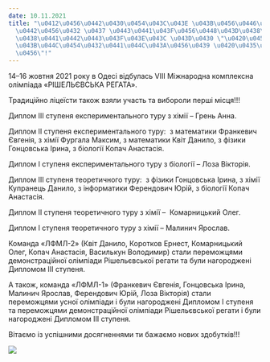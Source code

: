 ```yaml
---
date: 10.11.2021
title: "\u0412\u0456\u0442\u0430\u0454\u043C\u043E \u043B\u0456\u0446\u0435\u0457\u0441\
  \u0442\u0456\u0432 \u0437 \u0443\u0441\u043F\u0456\u0448\u043D\u0438\u043C \u0432\
  \u0438\u0441\u0442\u0443\u043F\u043E\u043C \u043D\u0430 \"\u0420\u0456\u0448\u0435\
  \u043B\u044C\u0454\u0432\u0441\u044C\u043A\u0456\u0439 \u0420\u0435\u0433\u0430\u0442\
  \u0456\"!"
---
```

14–16 жовтня 2021 року в Одесі відбулась VIII Міжнародна комплексна олімпіада «РІШЕЛЬЄВСЬКА РЕГАТА».

Традиційно ліцеїсти також взяли участь та вибороли перші місця!!!

Диплом ІІІ ступеня експериментального туру з хімії – Грень Анна.

Диплом ІІ ступеня експериментального туру:  з математики Франкевич Євгенія, з хімії Фургала Максим, з математики Квіт Данило, з фізики Гонцовська Ірина, з біології Копач Анастасія.

Диплом І ступеня експериментального туру з біології – Лоза Вікторія.

Диплом ІІІ ступеня теоретичного туру:  з фізики Гонцовська Ірина, з хімії Купранець Данило, з інформатики Ферендович Юрій, з біології Копач Анастасія.

Диплом ІІ ступеня теоретичного туру з хімії –  Комарницький Олег.

Диплом І ступеня теоретичного туру з хімії – Малинич Ярослав.

Команда «ЛФМЛ-2» (Квіт Данило, Коротков Ернест, Комарницький Олег, Копач Анастасія, Василькун Володимир) стали переможцями демонстраційної олімпіади Рішельєвської регати та були нагороджені Дипломом ІІІ ступеня.

А також, команда «ЛФМЛ-1» (Франкевич Євгенія, Гонцовська Ірина, Малинич Ярослав, Ферендович Юрій, Лоза Вікторія) стали переможцями усної олімпіади і були нагороджені Дипломом І ступеня та переможцями демонстраційної олімпіади Рішельєвської регати і були нагороджені Дипломом ІІІ ступеня.

Вітаємо із успішними досягненнями ти бажаємо нових здобутків!!!

![](/files/вітаємо-ліцеїстів-з--рішельєвські-дипломи.jpg)